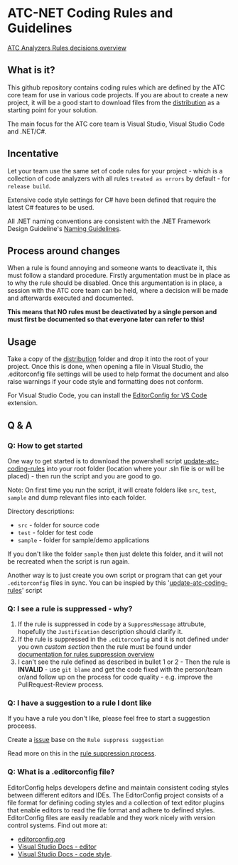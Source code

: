# ATC-NET Coding Rules and Guidelines

[ATC Analyzers Rules decisions overview](/documentation/CodeAnalyzersRules/README.md)

## What is it?

This github repository contains coding rules which are defined by the ATC core team for use in various code projects. If you are about to create a new project, it will be a good start to download files from the [distribution](https://github.com/atc-net/atc-coding-rules/tree/main/distribution) as a starting point for your solution.

The main focus for the ATC core team is Visual Studio, Visual Studio Code and .NET/C#.

## Incentative

Let your team use the same set of code rules for your project - which is a collection of code analyzers with all rules `treated as errors` by default - for `release build`.

Extensive code style settings for C# have been defined that require the latest C# features to be used.

All .NET naming conventions are consistent with the .NET Framework Design Guideline's [Naming Guidelines](https://docs.microsoft.com/en-us/dotnet/standard/design-guidelines/naming-guidelines).

## Process around changes

When a rule is found annoying and someone wants to deactivate it, this must follow a standard procedure. Firstly argumentation must be in place as to why the rule should be disabled. Once this argumentation is in place, a session with the ATC core team can be held, where a decision will be made and afterwards executed and documented.

**This means that NO rules must be deactivated by a single person and must first be documented so that everyone later can refer to this!**

## Usage

Take a copy of the [distribution](/tree/main/distribution) folder and drop it into the root of your project. Once this is done, when opening a file in Visual Studio, the .editorconfig file settings will be used to help format the document and also raise warnings if your code style and formatting does not conform.

For Visual Studio Code, you can install the [EditorConfig for VS Code](https://marketplace.visualstudio.com/items?itemName=EditorConfig.EditorConfig) extension.

## Q & A

### Q: How to get started

One way to get started is to download the powershell script [update-atc-coding-rules](https://github.com/atc-net/atc-coding-rules/blob/main/update-atc-coding-rules.ps1)
into your root folder (location where your .sln file is or will be placed) - then run the script and you are good to go.

Note: On first time you run the script, it will create folders like `src`, `test`, `sample` and dump relevant files into each folder.

Directory descriptions:

* `src` - folder for source code
* `test` -  folder for test code
* `sample` - folder for sample/demo applications

If you don't like the folder `sample` then just delete this folder, and it will not be recreated when the script is run again.

Another way is to just create you own script or program that can get your `.editorconfig` files in sync. You can be inspied by this '[update-atc-coding-rules](https://github.com/atc-net/atc-coding-rules/blob/main/update-atc-coding-rules.ps1)' script

### Q: I see a rule is suppressed - why?

1) If the rule is suppressed in code by a `SuppressMessage` attrubute, hopefully the `Justification` description should clarify it.
2) If the rule is suppressed in the `.editorconfig` and it is not defined under you own _custom section_ then the rule must be found under [documentation for rules suppression overview](/documentation/CodeAnalyzersRules/README.md)
3) I can't see the rule defined as described in bullet 1 or 2 - Then the rule is **INVALID**  - use `git blame` and get the code fixed with the person/team or/and follow up on the process for code quality - e.g. improve the PullRequest-Review process.

### Q: I have a suggestion to a rule I dont like

If you have a rule you don't like, please feel free to start a suggestion proceess.

Create a [issue](https://github.com/atc-net/atc-coding-rules/issues/new/choose) base on the `Rule suppress suggestion`

Read more on this in the [rule suppression process](/documentation/CodeAnalyzersRules/rule-suppress-process.md).

### Q: What is a .editorconfig file?

EditorConfig helps developers define and maintain consistent coding styles between different editors and IDEs. The EditorConfig project consists of a file format for defining coding styles and a collection of text editor plugins that enable editors to read the file format and adhere to defined styles. EditorConfig files are easily readable and they work nicely with version control systems. Find out more at:
* [editorconfig.org](http://editorconfig.org/)
* [Visual Studio Docs - editor](https://docs.microsoft.com/en-us/visualstudio/ide/create-portable-custom-editor-options?view=vs-2019)
* [Visual Studio Docs - code style](https://docs.microsoft.com/en-us/visualstudio/ide/editorconfig-code-style-settings-reference).
